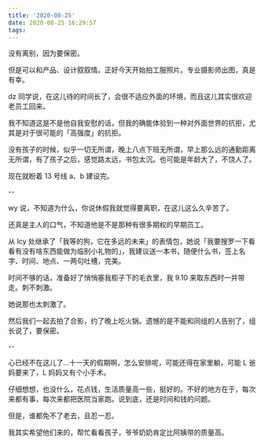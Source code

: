 ```yaml
---
title: '2020-08-25'
date: 2020-08-25 16:29:57
tags:
---
```


没有离别，因为要保密。

但是可以和产品、设计叙叙情。正好今天开始拍工服照片。专业摄影师出图，真是有幸。

dz 同学说，在这儿待的时间长了，会很不适应外面的环境，而且这儿其实很欢迎老员工回来。

我不知道这是不是他自我安慰的话，但我的确能体验到一种对外面世界的抗拒，尤其是对于很可能的「高强度」的抗拒。

没有孩子的时候，似乎一切无所谓，晚上八点下班无所谓，早上那么远的通勤距离无所谓，有了孩子之后，感觉路太远，书包太沉。也可能是年龄大了，不饶人了。

现在就盼着 13 号线 a、b 建设完。

--

wy 说，不知道为什么，你说休假我就觉得要离职，在这儿这么久辛苦了。

还真是主人的口气，不知道他是不是那种有很多期权的早期员工。

从 lcy 处继承了「我等的狗，它在多远的未来」的表情包，她说「我要搜罗一下看看有没有啥东西能做为临别小礼物的」，我建议送一本书，随便什么书，签上名字、时间、地点、一两句吐槽，完美。

时间不够的话，准备好了悄悄塞我柜子下的毛衣里，我 9.10 来取东西时一并带走。刺不刺激。

她说那也太刺激了。

然后我们一起去拍了合影，约了晚上吃火锅。遗憾的是不能和同组的人告别了，组长说了，要保密。

--

心已经不在这儿了...十一天的假期啊，怎么安排呢，可能还得在家里躺，可能 L 爸妈要来了，L 妈妈又有个小手术。

仔细想想，也没什么，花点钱，生活质量高一些，挺好的。不好的地方在于，每次来都有事，每次来都把医院当家跑。说到底，还是时间和钱的问题。

但是，谁都免不了老去，且忍一忍。

我其实希望他们来的，帮忙看看孩子，爷爷奶奶肯定比阿姨带的质量高。

